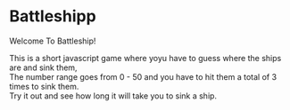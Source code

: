 # Battleshipp
Welcome To Battleship!

This is a short javascript game where yoyu have to guess where the ships are and sink them,<br>
The number range goes from 0 - 50 and you have to hit them a total of 3 times to sink them.<br>
Try it out and see how long it will take you to sink a ship.
